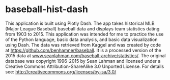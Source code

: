 # baseball-hist-dash
This application is built using Plotly Dash. The app takes historical MLB (Major League Baseball) baseball data and displays team statistics dating from 1903 to 2015. This application was intended for me to practice the use of the Python language, basic data analysis, and basic data visualization using Dash. The data was retrieved from Kaggel and was created by code at https://github.com/benhamner/baseball. It is a processed version of the 2015 data at www.seanlahman.com/baseball-archive/statistics/. The original database was copyright 1996-2015 by Sean Lahman and licensed under a Creative Commons Attribution-ShareAlike 3.0 Unported License. For details see: http://creativecommons.org/licenses/by-sa/3.0/
